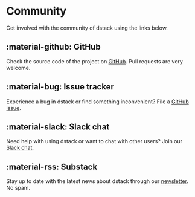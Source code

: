 # Community

Get involved with the community of dstack using the links below.

##  :material-github: GitHub

Check the source code of the project on [GitHub](https://github.com/dstackai/dstack). Pull requests are very welcome.

## :material-bug: Issue tracker

Experience a bug in dstack or find something inconvenient?
File a [GitHub issue](https://github.com/dstackai/dstack/issues). 

## :material-slack: Slack chat

Need help with using dstack or want to chat with other users? 
Join our [Slack chat](https://join.slack.com/t/dstackai/shared_invite/zt-xdnsytie-D4qU9BvJP8vkbkHXdi6clQ).

## :material-rss: Substack

Stay up to date with the latest news about dstack through our 
[newsletter](https://mlopsfluff.dstack.ai/). No spam.